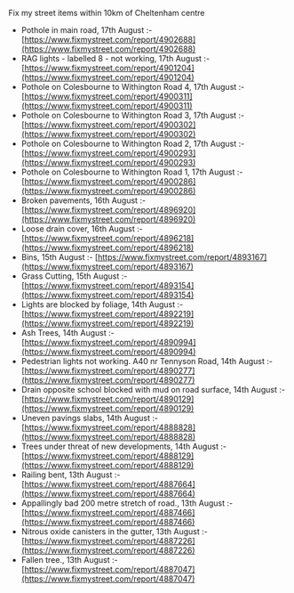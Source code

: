 Fix my street items within 10km of Cheltenham centre

<!-- fix_marker starts -->

- Pothole in main road, 17th August :- [https://www.fixmystreet.com/report/4902688](https://www.fixmystreet.com/report/4902688)
- RAG lights - labelled 8 - not working, 17th August :- [https://www.fixmystreet.com/report/4901204](https://www.fixmystreet.com/report/4901204)
- Pothole on Colesbourne to Withington Road 4, 17th August :- [https://www.fixmystreet.com/report/4900311](https://www.fixmystreet.com/report/4900311)
- Pothole on Colesbourne to Withington Road 3, 17th August :- [https://www.fixmystreet.com/report/4900302](https://www.fixmystreet.com/report/4900302)
- Pothole on Colesbourne to Withington Road 2, 17th August :- [https://www.fixmystreet.com/report/4900293](https://www.fixmystreet.com/report/4900293)
- Pothole on Colesbourne to Withington Road 1, 17th August :- [https://www.fixmystreet.com/report/4900286](https://www.fixmystreet.com/report/4900286)
- Broken pavements, 16th August :- [https://www.fixmystreet.com/report/4896920](https://www.fixmystreet.com/report/4896920)
- Loose drain cover, 16th August :- [https://www.fixmystreet.com/report/4896218](https://www.fixmystreet.com/report/4896218)
- Bins, 15th August :- [https://www.fixmystreet.com/report/4893167](https://www.fixmystreet.com/report/4893167)
- Grass Cutting, 15th August :- [https://www.fixmystreet.com/report/4893154](https://www.fixmystreet.com/report/4893154)
- Lights are blocked by foliage, 14th August :- [https://www.fixmystreet.com/report/4892219](https://www.fixmystreet.com/report/4892219)
- Ash Trees, 14th August :- [https://www.fixmystreet.com/report/4890994](https://www.fixmystreet.com/report/4890994)
- Pedestrian lights not working. A40 nr Tennyson Road, 14th August :- [https://www.fixmystreet.com/report/4890277](https://www.fixmystreet.com/report/4890277)
- Drain opposite school blocked with mud on road surface, 14th August :- [https://www.fixmystreet.com/report/4890129](https://www.fixmystreet.com/report/4890129)
- Uneven pavings slabs, 14th August :- [https://www.fixmystreet.com/report/4888828](https://www.fixmystreet.com/report/4888828)
- Trees under threat of new developments, 14th August :- [https://www.fixmystreet.com/report/4888129](https://www.fixmystreet.com/report/4888129)
- Railing bent, 13th August :- [https://www.fixmystreet.com/report/4887664](https://www.fixmystreet.com/report/4887664)
- Appallingly bad 200 metre stretch of road., 13th August :- [https://www.fixmystreet.com/report/4887466](https://www.fixmystreet.com/report/4887466)
- Nitrous oxide canisters in the gutter, 13th August :- [https://www.fixmystreet.com/report/4887226](https://www.fixmystreet.com/report/4887226)
- Fallen tree., 13th August :- [https://www.fixmystreet.com/report/4887047](https://www.fixmystreet.com/report/4887047)

<!-- fix_marker ends -->